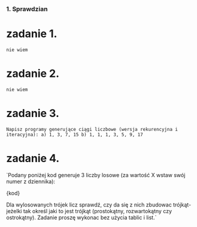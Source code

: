 ### 1. Sprawdzian

# zadanie 1.
`nie wiem`

# zadanie 2.
`nie wiem`

# zadanie 3.
`Napisz programy generujące ciągi liczbowe (wersja rekurencyjna i iteracyjna):
a) 1, 3, 7, 15
b) 1, 1, 1, 3, 5, 9, 17`

# zadanie 4.
`Podany poniżej kod generuje 3 liczby losowe (za wartość X wstaw swój numer z dziennika):

{kod}

Dla wylosowanych trójek licz sprawdź, czy da się z nich zbudowac trójkąt- jeżelki tak określ jaki to jest trójkąt (prostokątny, rozwartokątny czy ostrokątny). Zadanie proszę wykonac bez użycia tablic i list.`


